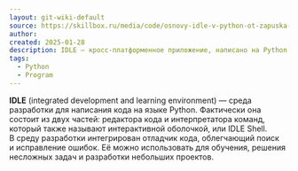 ```yaml
---
layout: git-wiki-default
source: https://skillbox.ru/media/code/osnovy-idle-v-python-ot-zapuska-do-pervoy-programmy/
author: 
created: 2025-01-28
description: IDLE — кросс-платформенное приложение, написано на Python и Tkinter — библиотеке для создания графических пользовательских интерфейсов (GUI).
tags:
  - Python
  - Program
---
```

**IDLE** (integrated development and learning environment) — среда разработки для написания кода на языке Python. Фактически она состоит из двух частей: редактора кода и интерпретатора команд, который также называют интерактивной оболочкой, или IDLE Shell. В среду разработки интегрирован отладчик кода, облегчающий поиск и исправление ошибок. Её можно использовать для обучения, решения несложных задач и разработки небольших проектов.


